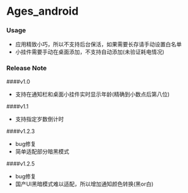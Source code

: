# Ages_android

### Usage
* 应用精致小巧，所以不支持后台保活，如果需要长存请手动设置白名单  
* 小挂件需要手动在桌面添加，不支持自动添加(未验证耗电情况)  

### Release Note
####v1.0
- 支持在通知栏和桌面小挂件实时显示年龄(精确到小数点后第八位)

####v1.1
- 支持指定岁数倒计时

####v1.2.3
- bug修复
- 简单适配部分暗黑模式

####v1.2.5
- bug修复
- 国产UI黑暗模式难以适配，所以增加通知颜色转换(黑or白)